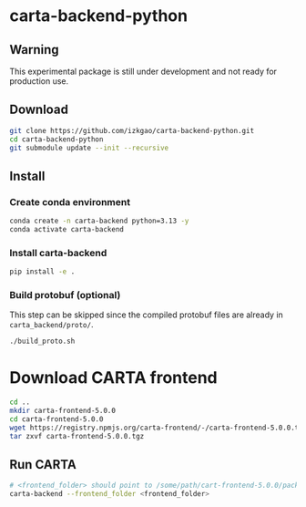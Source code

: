 # carta-backend-python

## Warning
This experimental package is still under development and not ready for production use.

## Download

```bash
git clone https://github.com/izkgao/carta-backend-python.git
cd carta-backend-python
git submodule update --init --recursive
```

## Install

### Create conda environment

```bash
conda create -n carta-backend python=3.13 -y
conda activate carta-backend
```
### Install carta-backend

```bash
pip install -e .
```

### Build protobuf (optional)

This step can be skipped since the compiled protobuf files are already in `carta_backend/proto/`.

```bash
./build_proto.sh
```

# Download CARTA frontend

```bash
cd ..
mkdir carta-frontend-5.0.0
cd carta-frontend-5.0.0
wget https://registry.npmjs.org/carta-frontend/-/carta-frontend-5.0.0.tgz
tar zxvf carta-frontend-5.0.0.tgz
```

## Run CARTA

```bash
# <frontend_folder> should point to /some/path/cart-frontend-5.0.0/package/build
carta-backend --frontend_folder <frontend_folder>
```






